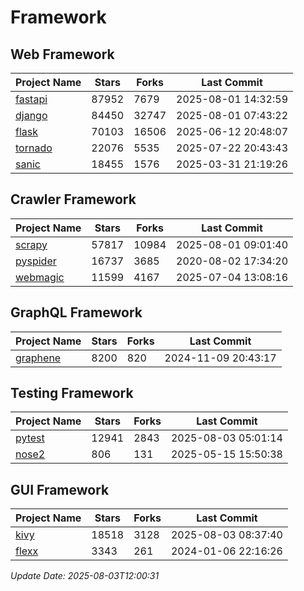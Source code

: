 # Framework

## Web Framework
| Project Name | Stars | Forks | Last Commit |
| ------------ | ----- | ----- | ----------- |
| [fastapi](https://github.com/fastapi/fastapi) | 87952 | 7679 | 2025-08-01 14:32:59 |
| [django](https://github.com/django/django) | 84450 | 32747 | 2025-08-01 07:43:22 |
| [flask](https://github.com/pallets/flask) | 70103 | 16506 | 2025-06-12 20:48:07 |
| [tornado](https://github.com/tornadoweb/tornado) | 22076 | 5535 | 2025-07-22 20:43:43 |
| [sanic](https://github.com/sanic-org/sanic) | 18455 | 1576 | 2025-03-31 21:19:26 |

## Crawler Framework
| Project Name | Stars | Forks | Last Commit |
| ------------ | ----- | ----- | ----------- |
| [scrapy](https://github.com/scrapy/scrapy) | 57817 | 10984 | 2025-08-01 09:01:40 |
| [pyspider](https://github.com/binux/pyspider) | 16737 | 3685 | 2020-08-02 17:34:20 |
| [webmagic](https://github.com/code4craft/webmagic) | 11599 | 4167 | 2025-07-04 13:08:16 |

## GraphQL Framework
| Project Name | Stars | Forks | Last Commit |
| ------------ | ----- | ----- | ----------- |
| [graphene](https://github.com/graphql-python/graphene) | 8200 | 820 | 2024-11-09 20:43:17 |

## Testing Framework
| Project Name | Stars | Forks | Last Commit |
| ------------ | ----- | ----- | ----------- |
| [pytest](https://github.com/pytest-dev/pytest) | 12941 | 2843 | 2025-08-03 05:01:14 |
| [nose2](https://github.com/nose-devs/nose2) | 806 | 131 | 2025-05-15 15:50:38 |

## GUI Framework
| Project Name | Stars | Forks | Last Commit |
| ------------ | ----- | ----- | ----------- |
| [kivy](https://github.com/kivy/kivy) | 18518 | 3128 | 2025-08-03 08:37:40 |
| [flexx](https://github.com/flexxui/flexx) | 3343 | 261 | 2024-01-06 22:16:26 |

*Update Date: 2025-08-03T12:00:31*